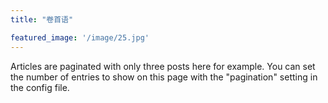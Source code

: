 ```yaml
---
title: "卷首语"

featured_image: '/image/25.jpg'
---
```

Articles are paginated with only three posts here for example. You can set the number of entries to show on this page with the "pagination" setting in the config file.